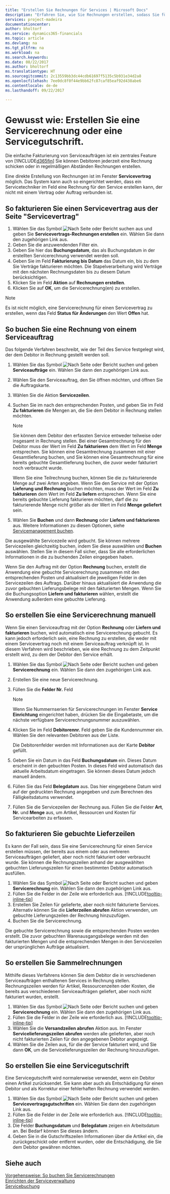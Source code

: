```yaml
---
title: "Erstellen Sie Rechnungen für Services | Microsoft Docs"
description: "Erfahren Sie, wie Sie Rechnungen erstellen, sodass Sie für Ihren Service bezahlt werden."
services: project-madeira
documentationcenter: 
author: bholtorf
ms.service: dynamics365-financials
ms.topic: article
ms.devlang: na
ms.tgt_pltfrm: na
ms.workload: na
ms.search.keywords: 
ms.date: 08/22/2017
ms.author: bholtorf
ms.translationtype: HT
ms.sourcegitcommit: 2c13559bb3dc44cdb61697f5135c5b931e34d2a8
ms.openlocfilehash: 7ee0dc8f0f44e9bb62fc87caf85eaf92d438abe6
ms.contentlocale: de-de
ms.lasthandoff: 09/22/2017

---
```

# <a name="how-to-create-service-invoices-or-credit-memos"></a>Gewusst wie: Erstellen Sie eine Servicerechnung oder eine Servicegutschrift.
Die einfache Fakturierung von Serviceaufträgen ist ein zentrales Feature von [!INCLUDE[d365fin](includes/d365fin_md.md)] Sie können Debitoren jederzeit eine Rechnung schicken oder in regelmäßigen Abständen Rechnungen erstellen.  
  
Eine direkte Erstellung von Rechnungen ist im Fenster **Servicevertrag** möglich. Das System kann auch so eingerichtet werden, dass ein Servicetechniker im Feld eine Rechnung für den Service erstellen kann, der nicht mit einem Vertrag oder Auftrag verbunden ist.  

## <a name="to-invoice-a-service-contract-from-the-service-contract-page"></a>So fakturieren Sie einen Servicevertrag aus der Seite "Servicevertrag"   
1. Wählen Sie das Symbol ![Nach Seite oder Bericht suchen](media/ui-search/search_small.png "Nach Seite oder Bericht suchen") aus und geben Sie **Servicevertrags-Rechnungen erstellen** ein. Wählen Sie dann den zugehörigen Link aus.  
2. Geben Sie die anzuwendenden Filter ein.  
3. Geben Sie hier das **Buchungsdatum**, das als Buchungsdatum in der erstellten Servicerechnung verwendet werden soll.  
4. Geben Sie im Feld **Fakturierung bis Datum** das Datum ein, bis zu dem Sie Verträge fakturieren möchten. Die Stapelverarbeitung wird Verträge mit den nächsten Rechnungsdaten bis zu diesem Datum berücksichtigen.  
5. Klicken Sie im Feld **Aktion** auf **Rechnungen erstellen**.  
6. Klicken Sie auf **OK**, um die Servicerechnung(en) zu erstellen.  
  
  > [!NOTE]  
  >  Es ist nicht möglich, eine Servicerechnung für einen Servicevertrag zu erstellen, wenn das Feld **Status für Änderungen** den Wert **Offen** hat.  
  
## <a name="to-post-an-invoice-from-a-service-order"></a>So buchen Sie eine Rechnung von einem Serviceauftrag  
Das folgende Verfahren beschreibt, wie der Teil des Service festgelegt wird, der dem Debitor in Rechnung gestellt werden soll.  

1. Wählen Sie das Symbol ![Nach Seite oder Bericht suchen](media/ui-search/search_small.png "Nach Seite oder Bericht suchen") und geben **Serviceaufträge** ein. Wählen Sie dann den zugehörigen Link aus.  
2. Wählen Sie den Serviceauftrag, den Sie öffnen möchten, und öffnen Sie die Auftragskarte.  
3. Wählen Sie die Aktion **Servicezeilen**.  
4. Suchen Sie im nach den entsprechenden Posten, und geben Sie im Feld  **Zu fakturieren** die Mengen an, die Sie dem Debitor in Rechnung stellen möchten.  
  
   > [!NOTE]  
   >  Sie können dem Debitor den erfassten Service entweder teilweise oder insgesamt in Rechnung stellen. Bei einer Gesamtrechnung für den Debitor muss der Wert im Feld **Zu fakturieren** dem Wert im Feld **Menge** entsprechen. Sie können eine Gesamtrechnung zusammen mit einer Gesamtlieferung buchen, und Sie können eine Gesamtrechnung für eine bereits gebuchte Gesamtlieferung buchen, die zuvor weder fakturiert noch verbraucht wurde.  
   >   
   >  Wenn Sie eine Teilrechnung buchen, können Sie die zu fakturierende Menge auf zwei Arten angeben. Wenn Sie den Service mit der Option **Lieferung und Rechnung** buchen möchten, muss der Wert im Feld **Zu fakturieren** dem Wert im Feld **Zu liefern** entsprechen. Wenn Sie eine bereits gebuchte Lieferung fakturieren möchten, darf die zu fakturierende Menge nicht größer als der Wert im Feld **Menge geliefert** sein.  
  
5. Wählen Sie **Buchen** und dann **Rechnung** oder **Liefern und fakturieren** aus. Weitere Informationen zu diesen Optionen, siehe [Servicemanagement buchen](service-service-posting.md).  
  
 Die ausgewählte Servicezeile wird gebucht. Sie können mehrere Servicezeilen gleichzeitig buchen, indem Sie diese auswählen und **Buchen** auswählen. Stellen Sie in diesem Fall sicher, dass Sie alle erforderlichen Informationen in die zu buchenden Zeilen eingegeben haben.  
  
 Wenn Sie den Auftrag mit der Option **Rechnung** buchen, erstellt die Anwendung eine gebuchte Servicerechnung zusammen mit den entsprechenden Posten und aktualisiert die jeweiligen Felder in den Servicezeilen des Auftrags. Darüber hinaus aktualisiert die Anwendung die zuvor gebuchten Lieferungsbelege mit den fakturierten Mengen. Wenn Sie die Buchungsoption **Liefern und fakturieren** wählen, erstellt die Anwendung außerdem eine gebuchte Lieferung.

## <a name="to-create-a-service-invoice-manually"></a>So erstellen Sie eine Servicerechnung manuell  
Wenn Sie einen Serviceauftrag mit der Option **Rechnung** oder **Liefern und fakturieren** buchen, wird automatisch eine Servicerechnung gebucht. Es kann jedoch erforderlich sein, eine Rechnung zu erstellen, die weder mit einem Servicevertrag noch mit einem Serviceauftrag verknüpft ist. In diesem Verfahren wird beschrieben, wie eine Rechnung zu dem Zeitpunkt erstellt wird, zu dem der Debitor den Service erhält.  

1. Wählen Sie das Symbol ![Nach Seite oder Bericht suchen](media/ui-search/search_small.png "Nach Seite oder Bericht suchen") und geben **Servicerechnung** ein. Wählen Sie dann den zugehörigen Link aus.  
2. Erstellen Sie eine neue Servicerechnung.  
3. Füllen Sie die **Felder Nr.** Feld  
  
    > [!NOTE]  
    >  Wenn Sie Nummernserien für Servicerechnungen im Fenster **Service Einrichtung** eingerichtet haben, drücken Sie die Eingabetaste, um die nächste verfügbare Servicerechnungsnummer auszuwählen.  
  
4. Klicken Sie im Feld **Debitorennr.** Feld geben Sie die Kundennummer ein. Wählen Sie den relevanten Debitoren aus der Liste.  
  
    Die Debitorenfelder werden mit Informationen aus der Karte **Debitor** gefüllt.  
  
5. Geben Sie ein Datum in das Feld **Buchungsdatum** ein. Dieses Datum erscheint in den gebuchten Posten. In dieses Feld wird automatisch das aktuelle Arbeitsdatum eingetragen. Sie können dieses Datum jedoch manuell ändern.  
6. Füllen Sie das Feld **Belegdatum** aus. Das hier eingegebene Datum wird auf der gedruckten Rechnung angegeben und zum Berechnen des Fälligkeitsdatums verwendet.  
7. Füllen Sie die Servicezeilen der Rechnung aus. Füllen Sie die Felder **Art**, **Nr.** und **Menge** aus, um Artikel, Ressourcen und Kosten für Servicearbeiten zu erfassen. 

## <a name="to-invoice-posted-shipment-lines"></a>So fakturieren Sie gebuchte Lieferzeilen  
Es kann der Fall sein, dass Sie eine Servicerechnung für einen Service erstellen müssen, der bereits aus einem oder aus mehreren Serviceaufträgen geliefert, aber noch nicht fakturiert oder verbraucht wurde. Sie können die Rechnungszeilen anhand der ausgewählten gebuchten Lieferungszeilen für einen bestimmten Debitor automatisch ausfüllen.  

1. Wählen Sie das Symbol ![Nach Seite oder Bericht suchen](media/ui-search/search_small.png "Nach Seite oder Bericht suchen") und geben **Servicerechnung** ein. Wählen Sie dann den zugehörigen Link aus.  
2. Füllen Sie die Felder in der Zeile wie erforderlich aus. [!INCLUDE[tooltip-inline-tip](includes/tooltip-inline-tip_md.md)] 
3. Erstellen Sie Zeilen für gelieferte, aber noch nicht fakturierte Services. Alternativ können Sie die **Lieferzeilen abrufen** Aktion verwenden, um gebuchte Lieferungszeilen der Rechnung hinzuzufügen.  
4. Buchen Sie die Servicerechnung.  
  
 Die gebuchte Servicerechnung sowie die entsprechenden Posten werden erstellt. Die zuvor gebuchten Warenausgangsbelege werden mit den fakturierten Mengen und die entsprechenden Mengen in den Servicezeilen der ursprünglichen Aufträge aktualisiert.  

## <a name="to-create-a-combined-invoice"></a>So erstellen Sie Sammelrechnungen  
Mithilfe dieses Verfahrens können Sie dem Debitor die in verschiedenen Serviceaufträgen enthaltenen Services in Rechnung stellen. Rechnungszeilen werden für Artikel, Ressourcenzeiten oder Kosten, die bereits aus verschiedenen Serviceaufträgen geliefert, aber noch nicht fakturiert wurden, erstellt.  

1. Wählen Sie das Symbol ![Nach Seite oder Bericht suchen](media/ui-search/search_small.png "Nach Seite oder Bericht suchen") und geben **Servicerechnung** ein. Wählen Sie dann den zugehörigen Link aus.  
2. Füllen Sie die Felder in der Zeile wie erforderlich aus. [!INCLUDE[tooltip-inline-tip](includes/tooltip-inline-tip_md.md)]  
3. Wählen Sie die **Versandzeilen abrufen** Aktion aus. Im Fenster **Servicelieferungszeilen abrufen** werden alle gelieferten, aber noch nicht fakturierten Zeilen für den angegebenen Debitor angezeigt.  
4. Wählen Sie die Zeilen aus, für die der Service fakturiert wird, und Sie dann **OK**, um die Servicelieferungszeilen der Rechnung hinzuzufügen.  

## <a name="to-create-a-service-credit-memo"></a>So erstellen Sie eine Servicegutschrift  
Eine Servicegutschrift wird normalerweise verwendet, wenn ein Debitor einen Artikel zurücksendet. Sie kann aber auch als Entschädigung für einen Debitor und als Korrektur einer fehlerhaften Rechnung verwendet werden.  

1. Wählen Sie das Symbol ![Nach Seite oder Bericht suchen](media/ui-search/search_small.png "Nach Seite oder Bericht suchen") und geben **Servicevertragsgutschriften** ein. Wählen Sie dann den zugehörigen Link aus.  
2. Füllen Sie die Felder in der Zeile wie erforderlich aus. [!INCLUDE[tooltip-inline-tip](includes/tooltip-inline-tip_md.md)]
3. Die Felder **Buchungsdatum** und **Belegdatum** zeigen ein Arbeitsdatum an. Bei Bedarf können Sie dieses ändern.    
4. Geben Sie in die Gutschriftszeilen Informationen über die Artikel ein, die zurückgeschickt oder entfernt wurden, oder die Entschädigung, die Sie dem Debitor gewähren möchten.  

## <a name="see-also"></a>Siehe auch
[Vorgehensweise: So buchen Sie Servicerechnungen](service-how-to-post-service-orders.md)  
[Einrichten der Serviceverwaltung](service-setup-service.md)  
[Servicebuchung](service-service-posting.md)  

